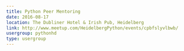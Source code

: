 ```yaml
---
title: Python Peer Mentoring
date: 2016-08-17
location: The Dubliner Hotel & Irish Pub, Heidelberg
link: http://www.meetup.com/HeidelbergPython/events/cpbfslyvlbwb/
usergroup: pythonhd
type: usergroup
---
```

